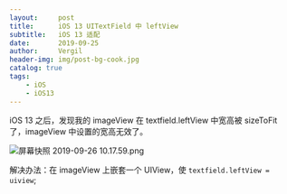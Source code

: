 ```yaml
---
layout:     post
title:      iOS 13 UITextField 中 leftView
subtitle:   iOS 13 适配
date:       2019-09-25
author:     Vergil
header-img: img/post-bg-cook.jpg
catalog: true
tags:
    - iOS 
    - iOS13
---
```


iOS 13 之后，发现我的 imageView 在 textfield.leftView 中宽高被 sizeToFit 了，imageView 中设置的宽高无效了。

![屏幕快照 2019-09-26 10.17.59.png](https://upload-images.jianshu.io/upload_images/1776587-963f092a3fa98d61.png?imageMogr2/auto-orient/strip%7CimageView2/2/w/1240)


解决办法：在 imageView 上嵌套一个 UIView，使 `textfield.leftView = uiview`;